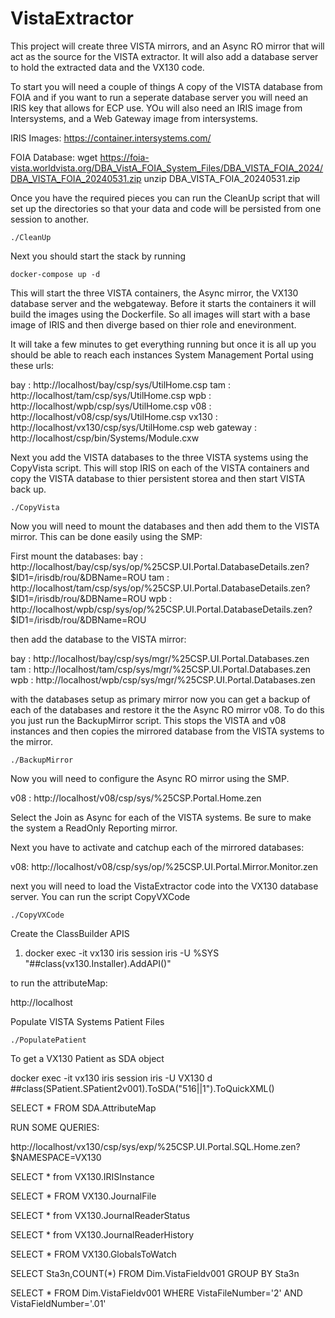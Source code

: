 # VistaExtractor


This project will create three VISTA mirrors, and an Async RO mirror that will act as the source for the VISTA extractor.  It will also add a database server to hold the extracted data and the VX130 code.

To start you will need a couple of things A copy of the VISTA database from FOIA and if you want to run a seperate database server you will need an IRIS key that allows for ECP use.  YOu will also need an IRIS image from Intersystems, and a Web Gateway image from intersystems.

IRIS Images: 
https://container.intersystems.com/

FOIA Database:
wget https://foia-vista.worldvista.org/DBA_VistA_FOIA_System_Files/DBA_VISTA_FOIA_2024/DBA_VISTA_FOIA_20240531.zip
unzip DBA_VISTA_FOIA_20240531.zip

Once you have the required pieces you can run the CleanUp script that will set up the directories so that your data and code will be persisted from one session to another.  

    ./CleanUp

Next you should start the stack by running

    docker-compose up -d

This will start the three VISTA containers, the Async mirror, the VX130 database server and the webgateway.  Before it starts the containers it will build the images using the Dockerfile.  So all images will start with a base image of IRIS and then diverge based on thier role and enevironment.

It will take a few minutes to get everything running but once it is all up you should be able to reach each instances System Management Portal using these urls:

bay         : http://localhost/bay/csp/sys/UtilHome.csp
tam         : http://localhost/tam/csp/sys/UtilHome.csp
wpb         : http://localhost/wpb/csp/sys/UtilHome.csp
v08         : http://localhost/v08/csp/sys/UtilHome.csp
vx130       : http://localhost/vx130/csp/sys/UtilHome.csp
web gateway : http://localhost/csp/bin/Systems/Module.cxw

Next you add the VISTA databases to the three VISTA systems using the CopyVista script.  This will stop IRIS on each of the VISTA containers and copy the VISTA database to thier persistent storea and then start VISTA back up.

    ./CopyVista

Now you will need to mount the databases and then add them to the VISTA mirror.  This can be done easily using the SMP:

First mount the databases:
bay : http://localhost/bay/csp/sys/op/%25CSP.UI.Portal.DatabaseDetails.zen?$ID1=/irisdb/rou/&DBName=ROU
tam : http://localhost/tam/csp/sys/op/%25CSP.UI.Portal.DatabaseDetails.zen?$ID1=/irisdb/rou/&DBName=ROU
wpb : http://localhost/wpb/csp/sys/op/%25CSP.UI.Portal.DatabaseDetails.zen?$ID1=/irisdb/rou/&DBName=ROU

then add the database to the VISTA mirror:

bay : http://localhost/bay/csp/sys/mgr/%25CSP.UI.Portal.Databases.zen
tam : http://localhost/tam/csp/sys/mgr/%25CSP.UI.Portal.Databases.zen
wpb : http://localhost/wpb/csp/sys/mgr/%25CSP.UI.Portal.Databases.zen

with the databases setup as primary mirror now you can get a backup of each of the databases and restore it the the Async RO mirror v08.  To do this you just run the BackupMirror script.  This stops the VISTA and v08 instances and then copies the mirrored database from the VISTA systems to the mirror.

    ./BackupMirror

Now you will need to configure the Async RO mirror using the SMP.

v08 : http://localhost/v08/csp/sys/%25CSP.Portal.Home.zen

Select the Join as Async for each of the VISTA systems.
Be sure to make the system a ReadOnly Reporting mirror.

Next you have to activate and catchup each of the mirrored databases:

v08: http://localhost/v08/csp/sys/op/%25CSP.UI.Portal.Mirror.Monitor.zen

next you will need to load the VistaExtractor code into the VX130 database server.  You can run the script CopyVXCode

    ./CopyVXCode


Create the ClassBuilder APIS
1.  docker exec -it vx130 iris session iris -U %SYS "##class(vx130.Installer).AddAPI()"

to run the attributeMap:

http://localhost


Populate VISTA Systems Patient Files

    ./PopulatePatient

To get a VX130 Patient as SDA object

docker exec -it vx130 iris session iris -U VX130
d ##class(SPatient.SPatient2v001).ToSDA("516||1").ToQuickXML()


SELECT * FROM SDA.AttributeMap

RUN SOME QUERIES:

http://localhost/vx130/csp/sys/exp/%25CSP.UI.Portal.SQL.Home.zen?$NAMESPACE=VX130

SELECT * from VX130.IRISInstance

SELECT * FROM VX130.JournalFile

SELECT * from VX130.JournalReaderStatus

SELECT * from VX130.JournalReaderHistory

SELECT * FROM VX130.GlobalsToWatch


SELECT Sta3n,COUNT(*) FROM Dim.VistaFieldv001 GROUP BY Sta3n


SELECT * FROM Dim.VistaFieldv001 WHERE VistaFileNumber='2' AND VistaFieldNumber='.01'
